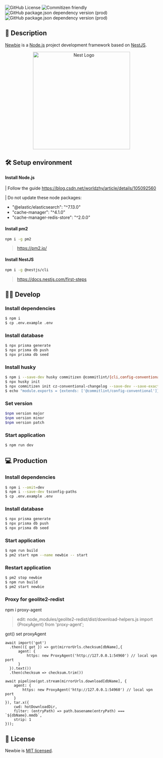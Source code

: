 <p align="left">

![GitHub License](https://img.shields.io/github/license/worldzhy/newbie)
![Commitizen friendly](https://img.shields.io/badge/commitizen-friendly-brightgreen.svg?style=flat-square)
![GitHub package.json dependency version (prod)](https://img.shields.io/github/package-json/dependency-version/worldzhy/newbie/@nestjs/core?style=flat-square)
![GitHub package.json dependency version (prod)](https://img.shields.io/github/package-json/dependency-version/worldzhy/newbie/@prisma/client?style=flat-square)

</p>

## 📖 Description

[Newbie](https://github.com/worldzhy/newbie) is a [Node.js](http://nodejs.org) project development framework based on [NestJS](https://github.com/nestjs/nest).

<p align="center">
  <a href="http://nestjs.com/" target="blank"><img src="https://nestjs.com/img/logo_text.svg" width="320" alt="Nest Logo" /></a>
</p>

## 🛠 Setup environment

#### Install Node.js

| Follow the guide https://blog.csdn.net/worldzhy/article/details/105092560

| Do not update these node packages:

- "@elastic/elasticsearch": "^7.13.0"
- "cache-manager": "^4.1.0"
- "cache-manager-redis-store": "^2.0.0"

#### Install pm2

```bash
npm i -g pm2
```

> https://pm2.io/

#### Install NestJS

```bash
npm i -g @nestjs/cli
```

> https://docs.nestjs.com/first-steps

## 👩‍💻 Develop

### Install dependencies

```bash
$ npm i
$ cp .env.example .env
```

### Install database

```bash
$ npx prisma generate
$ npx prisma db push
$ npx prisma db seed
```

### Install husky

```bash
$ npm i --save-dev husky commitizen @commitlint/{cli,config-conventional}
$ npx husky init
$ npx commitizen init cz-conventional-changelog --save-dev --save-exact
$ echo "module.exports = {extends: ['@commitlint/config-conventional']};" > commitlint.config.js
```

### Set version

```bash
$npm version major
$npm version minor
$npm version patch
```

### Start application

```bash
$ npm run dev
```

## 💻 Production

### Install dependencies

```bash
$ npm i --omit=dev
$ npm i --save-dev tsconfig-paths
$ cp .env.example .env
```

### Install database

```bash
$ npx prisma generate
$ npx prisma db push
$ npx prisma db seed
```

### Start application

```bash
$ npm run build
$ pm2 start npm --name newbie -- start
```

### Restart application

```bash
$ pm2 stop newbie
$ npm run build
$ pm2 start newbie
```

### Proxy for geolite2-redist
npm i proxy-agent  
> edit: node_modules/geolite2-redist/dist/download-helpers.js
import {ProxyAgent} from 'proxy-agent';

got() set proxyAgent
```
await import('got')
  .then(({ got }) => got(mirrorUrls.checksum[dbName],{
      agent: {
          https: new ProxyAgent('http://127.0.0.1:54960') // local vpn port
      }
  }).text())
  .then(checksum => checksum.trim())
```

```
await pipeline(got.stream(mirrorUrls.download[dbName], {
    agent: {
        https: new ProxyAgent('http://127.0.0.1:54960') // local vpn port
    }
}), tar.x({
    cwd: hotDownloadDir,
    filter: (entryPath) => path.basename(entryPath) === `${dbName}.mmdb`,
    strip: 1
}));
```

## 📄 License

Newbie is [MIT licensed](LICENSE).

